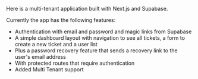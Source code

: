Here is a multi-tenant application built with Next.js and Supabase.

Currently the app has the following features:
- Authentication with email and password and magic links from Supabase
- A simple dashboard layout with navigation to see all tickets, a form to create a new ticket and a user list
- Plus a password recovery feature that sends a recovery link to the user's email address
- With protected routes that require authentication
- Added Multi Tenant support
